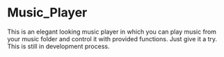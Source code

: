 # Music_Player
This is an elegant looking music player in which you can play music from your music folder and control it with provided functions. Just give it a try. This is still in development process.
